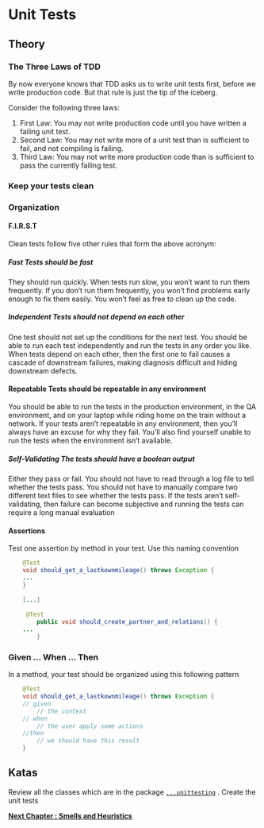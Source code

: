 # Unit Tests

## Theory

### The Three Laws of TDD
By now everyone knows that TDD asks us to write unit tests first, before we write production code.
But that rule is just the tip of the iceberg. 

Consider the following three laws:
1. First Law: You may not write production code until you have written a failing unit test.
2. Second Law: You may not write more of a unit test than is sufficient to fail, and not compiling is failing.
3. Third Law: You may not write more production code than is sufficient to pass the currently failing test.

### Keep your tests clean 

### Organization

#### F.I.R.S.T

Clean tests follow five other rules that form the above acronym:

##### Fast Tests should be fast

They should run quickly.
When tests run slow, you won’t want to run them frequently.
If you don’t run them frequently, you won’t find problems early enough to fix them easily. 
You won’t feel as free to clean up the code.

##### Independent Tests should not depend on each other

One test should not set up the conditions for the next test.
You should be able to run each test independently and run the tests in any order you like.
When tests depend on each other, then the first one to fail causes a cascade of downstream failures, making diagnosis difficult and hiding downstream defects.

#### Repeatable Tests should be repeatable in any environment

You should be able to run the tests in the production environment, in the QA environment, and on your laptop while riding home on the train without a network.
If your tests aren’t repeatable in any environment, then you’ll always have an excuse for why they fail.
You’ll also find yourself unable to run the tests when the environment isn’t available.

##### Self-Validating The tests should have a boolean output

Either they pass or fail.
You should not have to read through a log file to tell whether the tests pass.
You should not have to manually compare two different text files to see whether the tests pass.
If the tests aren’t self-validating, then failure can become subjective and running the tests can require a long manual evaluation

#### Assertions

Test one assertion by method in your test. Use this naming convention

```java
    @Test
    void should_get_a_lastkownmileage() throws Exception {
    ...
    }
    
    [...]
    
     @Test
        public void should_create_partner_and_relations() {
    ...
        }
```

### Given ... When ... Then

In a method, your test should be organized using this following pattern 

```java
    @Test
    void should_get_a_lastkownmileage() throws Exception {
    // given 
        // the context
    // when
        // the user apply some actions
    //then
        // we should have this result
    }
```

## Katas

Review all the classes which are in the package [``...unittesting``](src/main/java/info/touret/workshop/cleancode/unittesting/bad) .
Create the unit tests

__[Next Chapter : Smells and Heuristics](../09-smells-and-heuristics/README.md)__

